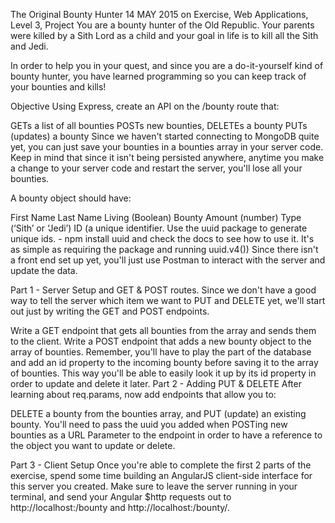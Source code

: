 The Original Bounty Hunter
14 MAY 2015 on Exercise, Web Applications, Level 3, Project
You are a bounty hunter of the Old Republic. Your parents were killed by a Sith Lord as a child and your goal in life is to kill all the Sith and Jedi.

In order to help you in your quest, and since you are a do-it-yourself kind of bounty hunter, you have learned programming so you can keep track of your bounties and kills!

Objective
Using Express, create an API on the /bounty route that:

GETs a list of all bounties
POSTs new bounties,
DELETEs a bounty
PUTs (updates) a bounty
Since we haven't started connecting to MongoDB quite yet, you can just save your bounties in a bounties array in your server code. Keep in mind that since it isn't being persisted anywhere, anytime you make a change to your server code and restart the server, you'll lose all your bounties.

A bounty object should have:

First Name
Last Name
Living (Boolean)
Bounty Amount (number)
Type (‘Sith’ or ‘Jedi’)
ID (a unique identifier. Use the uuid package to generate unique ids. - npm install uuid and check the docs to see how to use it. It's as simple as requiring the package and running uuid.v4())
Since there isn't a front end set up yet, you'll just use Postman to interact with the server and update the data.

Part 1 - Server Setup and GET & POST routes.
Since we don't have a good way to tell the server which item we want to PUT and DELETE yet, we'll start out just by writing the GET and POST endpoints.

Write a GET endpoint that gets all bounties from the array and sends them to the client.
Write a POST endpoint that adds a new bounty object to the array of bounties.
Remember, you'll have to play the part of the database and add an id property to the incoming bounty before saving it to the array of bounties. This way you'll be able to easily look it up by its id property in order to update and delete it later.
Part 2 - Adding PUT & DELETE
After learning about req.params, now add endpoints that allow you to:

DELETE a bounty from the bounties array, and
PUT (update) an existing bounty.
You'll need to pass the uuid you added when POSTing new bounties as a URL Parameter to the endpoint in order to have a reference to the object you want to update or delete.

Part 3 - Client Setup
Once you're able to complete the first 2 parts of the exercise, spend some time building an AngularJS client-side interface for this server you created. Make sure to leave the server running in your terminal, and send your Angular $http requests out to http://localhost:<port-number>/bounty and http://localhost:<port-number>/bounty/<id-number>.
